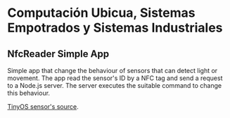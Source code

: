 Computación Ubicua, Sistemas Empotrados y Sistemas Industriales
==============================================

NfcReader Simple App
-----------------

Simple app that change the behaviour of sensors that can detect light or movement. The app read the sensor's ID by a NFC tag and send a request to a Node.js server. The server executes the suitable command to change this behaviour.

[TinyOS sensor's source](https://github.com/jjlabrador/Sense).
